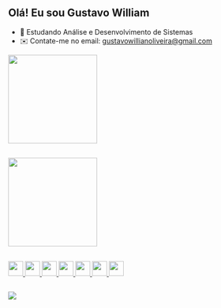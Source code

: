 ## Olá! Eu sou Gustavo William 

- 🌱 Estudando Análise e Desenvolvimento de Sistemas
- ✉️ Contate-me no email: gustavowillianoliveira@gmail.com

 <div>
  <a href="https://github.com/Willia135">
  <img height= "180cm" src="https://github-readme-stats.vercel.app/api?username=Willia135&show_icons=true&theme=dark&include_all_commits=true&count_private-true"/>
   
   ##
   
  <img height= "180cm" src="https://github-readme-stats.vercel.app/api/top-langs/?username=Willia135&layout=compact&langs_count_16&theme=dark"/>
</div>

##

<div>
  <img height="30" width="30" src="https://cdn.jsdelivr.net/gh/devicons/devicon@latest/icons/javascript/javascript-original.svg" />
  <img height="30" width="30" src="https://cdn.jsdelivr.net/gh/devicons/devicon@latest/icons/css3/css3-original.svg" />
  <img height="30" width="30" src="https://cdn.jsdelivr.net/gh/devicons/devicon@latest/icons/html5/html5-original.svg" />
  <img height="30" width="30" src="https://cdn.jsdelivr.net/gh/devicons/devicon@latest/icons/cplusplus/cplusplus-original.svg" />
  <img height="30" width="30" src="https://cdn.jsdelivr.net/gh/devicons/devicon@latest/icons/php/php-original.svg" />
  <img height="30" width="30" src="https://cdn.jsdelivr.net/gh/devicons/devicon@latest/icons/azuresqldatabase/azuresqldatabase-original.svg" />
  <img height="30" width="30" src="https://cdn.jsdelivr.net/gh/devicons/devicon@latest/icons/mysql/mysql-original.svg" />
</div>

##

<div>
<a href = "https://www.linkedin.com/in/gustavo-oliveira-362671302" target="_black"><img src="https://img.shields.io/badge/LinkedIn-0077B5?style=for-the-badge&logo=linkedin&logoColor=white" target="_black"></a>

</div>
